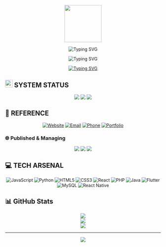 <div align="center">
  <img src="https://media.giphy.com/media/M9gbBd9nbDrOTu1Mqx/giphy.gif" width="120"/>
  
  ![Typing SVG](https://readme-typing-svg.demolab.com?font=JetBrains+Mono&weight=600&size=30&duration=3000&pause=1000&color=64FFDA&center=true&vCenter=true&repeat=true&width=435&lines=WEB+DEVELOPER;FULL+STACK+DEVELOPER)
</div>

<div align="center">
  <img src="https://readme-typing-svg.demolab.com?font=JetBrains+Mono&duration=4000&pause=1000&color=64FFDA&center=true&vCenter=true&repeat=true&width=435&lines=HELLO+WORLD!" alt="Typing SVG" />
</div>

<div align="center">
  
  [![Typing SVG](https://readme-typing-svg.demolab.com?font=JetBrains+Mono&pause=1000&color=64FFDA&center=true&vCenter=true&repeat=true&width=435&lines=%24+whoami;Oscar+Angelo+Collins+Rivera;%24+location;Fairview%2C+Quezon+City+Philippines;%24+occupation;Web+Developer)](https://git.io/typing-svg)
  
</div>

## <img src="https://media2.giphy.com/media/QssGEmpkyEOhBCb7e1/giphy.gif?cid=ecf05e47a0n3gi1bfqntqmob8g9aid1oyj2wr3ds3mg700bl&rid=giphy.gif" width="24"> SYSTEM STATUS

<div align="center">
  
  ![](https://img.shields.io/badge/Debug_Mode_Since-2022-64FFDA?style=for-the-badge&logo=hackthebox&logoColor=white&labelColor=0D1117)
  ![](https://img.shields.io/badge/Current_Process-Web_Development-64FFDA?style=for-the-badge&logo=javascript&logoColor=white&labelColor=0D1117)
  ![](https://img.shields.io/badge/Next_Target-Software_Development-64FFDA?style=for-the-badge&logo=target&logoColor=white&labelColor=0D1117)
  
</div>

## 📱 REFERENCE

<div align="center">
  
  [![Website](https://img.shields.io/badge/Website-growtogather.net-64FFDA?style=for-the-badge&logo=web&logoColor=white&labelColor=0D1117)](https://growtogather.net)
  [![Email](https://img.shields.io/badge/Email-angelo.collins.rivera@gmail.com-64FFDA?style=for-the-badge&logo=gmail&logoColor=white&labelColor=0D1117)](mailto:angelo.collins.rivera@gmail.com)
  [![Phone](https://img.shields.io/badge/Phone-+63--995--019--6536-64FFDA?style=for-the-badge&logo=phone&logoColor=white&labelColor=0D1117)](tel:+63-995-019-6536)
  [![Portfolio](https://img.shields.io/badge/Portfolio-angelo.growtogather.net-64FFDA?style=for-the-badge&logo=portfolio&logoColor=white&labelColor=0D1117)](https://angelo.growtogather.net)
  
</div>

### 🌐 Published & Managing
<div align="center">
  
  [![](https://img.shields.io/badge/Website-growtogather.net-64FFDA?style=flat-square&logo=web&logoColor=white&labelColor=0D1117)](https://growtogather.net)
  [![](https://img.shields.io/badge/Website-nocollateralloan.org-64FFDA?style=flat-square&logo=web&logoColor=white&labelColor=0D1117)](https://nocollateralloan.org)
  [![](https://img.shields.io/badge/Website-aidconnect.online-64FFDA?style=flat-square&logo=web&logoColor=white&labelColor=0D1117)](https://aidconnect.online)
  
</div>

## 💻 TECH ARSENAL
<div align="center">
  
  ![JavaScript](https://img.shields.io/badge/javascript-0D1117.svg?style=for-the-badge&logo=javascript&logoColor=64FFDA)
  ![Python](https://img.shields.io/badge/python-0D1117?style=for-the-badge&logo=python&logoColor=64FFDA)
  ![HTML5](https://img.shields.io/badge/html5-0D1117.svg?style=for-the-badge&logo=html5&logoColor=64FFDA)
  ![CSS3](https://img.shields.io/badge/css3-0D1117.svg?style=for-the-badge&logo=css3&logoColor=64FFDA)
  ![React](https://img.shields.io/badge/react-0D1117.svg?style=for-the-badge&logo=react&logoColor=64FFDA)
  ![PHP](https://img.shields.io/badge/php-0D1117.svg?style=for-the-badge&logo=php&logoColor=64FFDA)
  ![Java](https://img.shields.io/badge/java-0D1117.svg?style=for-the-badge&logo=java&logoColor=64FFDA)
  ![Flutter](https://img.shields.io/badge/Flutter-0D1117.svg?style=for-the-badge&logo=Flutter&logoColor=64FFDA)
  ![MySQL](https://img.shields.io/badge/mysql-0D1117.svg?style=for-the-badge&logo=mysql&logoColor=64FFDA)
  ![React Native](https://img.shields.io/badge/react_native-0D1117.svg?style=for-the-badge&logo=react&logoColor=64FFDA)
  
</div>

## 📊 GitHub Stats
<div align="center">
  
  ![](https://github-readme-stats.vercel.app/api?username=YourGitHubUsername&theme=radical&hide_border=true&include_all_commits=false&count_private=false)<br/>
  ![](https://github-readme-streak-stats.herokuapp.com/?user=YourGitHubUsername&theme=radical&hide_border=true)<br/>
  ![](https://github-readme-stats.vercel.app/api/top-langs/?username=YourGitHubUsername&theme=radical&hide_border=true&include_all_commits=false&count_private=false&layout=compact)
  
</div>

---
<div align="center">
  <img src="https://visitcount.itsvg.in/api?id=YourGitHubUsername&icon=5&color=3" />
</div>
